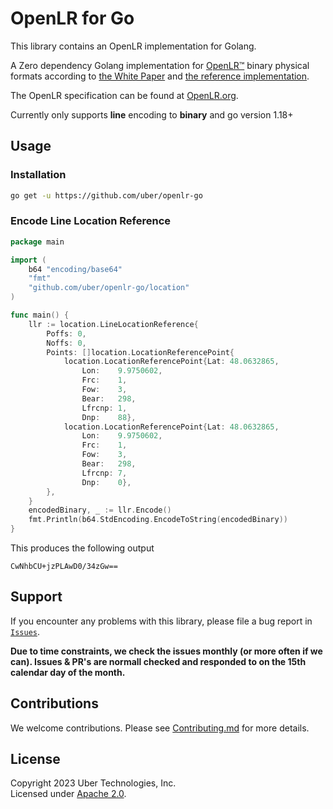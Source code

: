 # OpenLR for Go

This library contains an OpenLR implementation for Golang. 

A Zero dependency Golang implementation for
[OpenLR™](https://www.openlr-association.com) binary physical formats according to
[the White Paper](https://www.openlr-association.com/fileadmin/user_upload/openlr-whitepaper_v1.5.pdf)
and [the reference implementation](https://github.com/tomtom-international/openlr).

The OpenLR specification can be found at [OpenLR.org](http://www.openlr.org).

Currently only supports **line** encoding to **binary** and go version 1.18+

## Usage

### Installation

```bash
go get -u https://github.com/uber/openlr-go
```

### Encode Line Location Reference

```go
package main

import (
    b64 "encoding/base64"
    "fmt"
    "github.com/uber/openlr-go/location"
)

func main() {
    llr := location.LineLocationReference{
        Poffs: 0,
        Noffs: 0,
        Points: []location.LocationReferencePoint{
            location.LocationReferencePoint{Lat: 48.0632865,
                Lon:    9.9750602,
                Frc:    1,
                Fow:    3,
                Bear:   298,
                Lfrcnp: 1,
                Dnp:    88},
            location.LocationReferencePoint{Lat: 48.0632865,
                Lon:    9.9750602,
                Frc:    1,
                Fow:    3,
                Bear:   298,
                Lfrcnp: 7,
                Dnp:    0},
        },
    }
    encodedBinary, _ := llr.Encode()
    fmt.Println(b64.StdEncoding.EncodeToString(encodedBinary))
}
```

This produces the following output

```
CwNhbCU+jzPLAwD0/34zGw==
```

## Support

If you encounter any problems with this library, please file a bug report in  [`Issues`](https://github.com/uber/openlr-go/issues). 

**Due to time constraints, we check the issues monthly (or more often if we can).  Issues & PR's are normall checked and responded to on the 15th calendar day of the month.**

## Contributions
We welcome contributions.  Please see [Contributing.md](CONTRIBUTING.md) for more details.


## License

Copyright 2023 Uber Technologies, Inc.  
Licensed under [Apache 2.0](https://github.com/uber/openlr-go/blob/main/license.txt).
